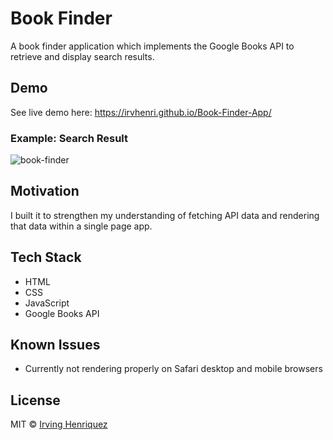 # Book Finder 

A book finder application which implements the Google Books API to retrieve and display search results.

## Demo
See live demo here:
https://irvhenri.github.io/Book-Finder-App/
### Example: Search Result
![book-finder](https://user-images.githubusercontent.com/69181038/104399202-2c90d080-551e-11eb-82bc-2d9906b7450c.PNG)


## Motivation

I built it to strengthen my understanding of fetching API data and rendering that data within a single page app.

## Tech Stack
- HTML
- CSS
- JavaScript
- Google Books API

## Known Issues
- Currently not rendering properly on Safari desktop and mobile browsers


## License
MIT © [Irving Henriquez](https://github.com/IrvHenri)
